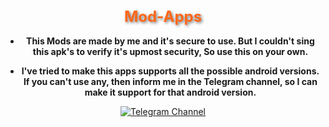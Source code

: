 <div align="center">

<h1 style="font-size: 24px; color: #FF6719; text-shadow: 2px 2px 4px rgba(0, 0, 0, 0.5);">Mod-Apps</h1>

* **This Mods are made by me and it's secure to use. But I couldn't sing this apk's to verify it's upmost security, So use this on your own.**

* **I've tried to make this apps supports all the possible android versions. If you can't use any, then inform me in the Telegram channel, so I can make it support for that android version.**

[![Telegram Channel](https://img.shields.io/badge/-Telegram-red?color=white&logo=telegram&logoColor=blue)](https://t.me/TechGeekZ_chat)
